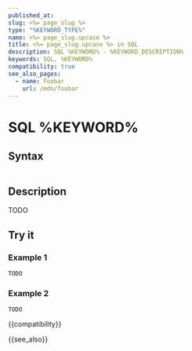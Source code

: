 ```yaml
---
published_at:
slug: <%= page_slug %>
type: "%KEYWORD_TYPE%"
name: <%= page_slug.upcase %>
title: <%= page_slug.upcase %> in SQL
description: SQL %KEYWORD% - %KEYWORD_DESCRIPTION%
keywords: SQL, %KEYWORD%
compatibility: true
see_also_pages:
  - name: Foobar
    url: /mdn/foobar
---
```


# SQL %KEYWORD%

## Syntax

~~~pgsql
~~~

## Description

TODO

## Try it

### Example 1

~~~pgsql
TODO
~~~

### Example 2

~~~pgsql
TODO
~~~

{{compatibility}}

{{see_also}}
